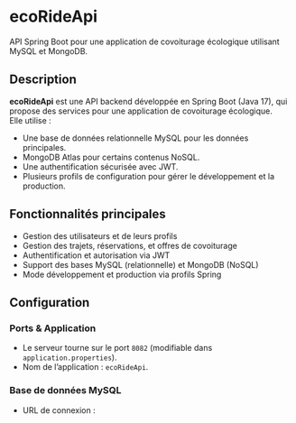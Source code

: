 # ecoRideApi

API Spring Boot pour une application de covoiturage écologique utilisant MySQL et MongoDB.

## Description

**ecoRideApi** est une API backend développée en Spring Boot (Java 17), qui propose des services pour une application de covoiturage écologique.  
Elle utilise :  
- Une base de données relationnelle MySQL pour les données principales.  
- MongoDB Atlas pour certains contenus NoSQL.  
- Une authentification sécurisée avec JWT.  
- Plusieurs profils de configuration pour gérer le développement et la production.

## Fonctionnalités principales

- Gestion des utilisateurs et de leurs profils  
- Gestion des trajets, réservations, et offres de covoiturage  
- Authentification et autorisation via JWT  
- Support des bases MySQL (relationnelle) et MongoDB (NoSQL)  
- Mode développement et production via profils Spring


## Configuration

### Ports & Application

- Le serveur tourne sur le port `8082` (modifiable dans `application.properties`).  
- Nom de l’application : `ecoRideApi`.

### Base de données MySQL

- URL de connexion :  
